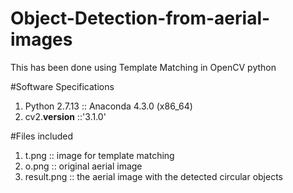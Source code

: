 # Object-Detection-from-aerial-images
This has been done using Template Matching in OpenCV python

#Software Specifications
1. Python 2.7.13 :: Anaconda 4.3.0 (x86_64)
2. cv2.__version__ ::'3.1.0'

#Files included
1. t.png :: image for template matching
2. o.png :: original aerial image
3. result.png :: the aerial image with the detected circular objects
